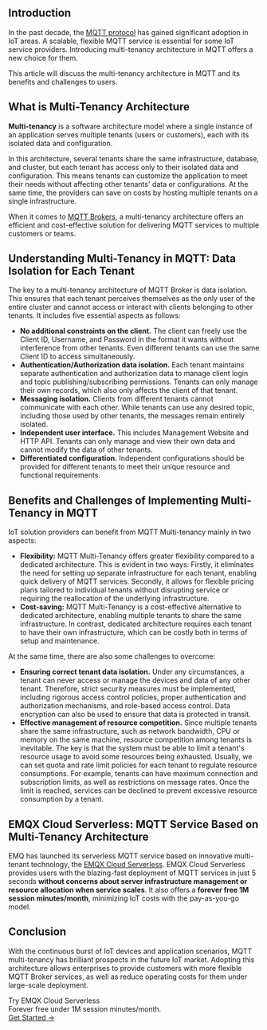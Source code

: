## Introduction

In the past decade, the [MQTT protocol](https://www.emqx.com/en/blog/the-easiest-guide-to-getting-started-with-mqtt) has gained significant adoption in IoT areas. A scalable, flexible MQTT service is essential for some IoT service providers. Introducing multi-tenancy architecture in MQTT offers a new choice for them.

This article will discuss the multi-tenancy architecture in MQTT and its benefits and challenges to users.


## What is Multi-Tenancy Architecture

**Multi-tenancy** is a software architecture model where a single instance of an application serves multiple tenants (users or customers), each with its isolated data and configuration. 

In this architecture, several tenants share the same infrastructure, database, and cluster, but each tenant has access only to their isolated data and configuration. This means tenants can customize the application to meet their needs without affecting other tenants' data or configurations. At the same time, the providers can save on costs by hosting multiple tenants on a single infrastructure.

When it comes to [MQTT Brokers](https://www.emqx.com/en/blog/the-ultimate-guide-to-mqtt-broker-comparison), a multi-tenancy architecture offers an efficient and cost-effective solution for delivering MQTT services to multiple customers or teams.


## Understanding Multi-Tenancy in MQTT: Data Isolation for Each Tenant

The key to a multi-tenancy architecture of MQTT Broker is data isolation. This ensures that each tenant perceives themselves as the only user of the entire cluster and cannot access or interact with clients belonging to other tenants. It includes five essential aspects as follows:

- **No additional constraints on the client.** The client can freely use the Client ID, Username, and Password in the format it wants without interference from other tenants. Even different tenants can use the same Client ID to access simultaneously.
- **Authentication/Authorization data isolation.** Each tenant maintains separate authentication and authorization data to manage client login and topic publishing/subscribing permissions. Tenants can only manage their own records, which also only affects the client of that tenant.
- **Messaging isolation.** Clients from different tenants cannot communicate with each other. While tenants can use any desired topic, including those used by other tenants, the messages remain entirely isolated.
- **Independent user interface.** This includes Management Website and HTTP API. Tenants can only manage and view their own data and cannot modify the data of other tenants.
- **Differentiated configuration.** Independent configurations should be provided for different tenants to meet their unique resource and functional requirements.


## Benefits and Challenges of Implementing Multi-Tenancy in MQTT

IoT solution providers can benefit from MQTT Multi-tenancy mainly in two aspects:

- **Flexibility:** MQTT Multi-Tenancy offers greater flexibility compared to a dedicated architecture. This is evident in two ways: Firstly, it eliminates the need for setting up separate infrastructure for each tenant, enabling quick delivery of MQTT services. Secondly, it allows for flexible pricing plans tailored to individual tenants without disrupting service or requiring the reallocation of the underlying infrastructure.
- **Cost-saving:** MQTT Multi-Tenancy is a cost-effective alternative to dedicated architecture, enabling multiple tenants to share the same infrastructure. In contrast, dedicated architecture requires each tenant to have their own infrastructure, which can be costly both in terms of setup and maintenance.

At the same time, there are also some challenges to overcome:

- **Ensuring correct tenant data isolation.** Under any circumstances, a tenant can never access or manage the devices and data of any other tenant. Therefore, strict security measures must be implemented, including rigorous access control policies, proper authentication and authorization mechanisms, and role-based access control. Data encryption can also be used to ensure that data is protected in transit.
- **Effective management of resource competition.** Since multiple tenants share the same infrastructure, such as network bandwidth, CPU or memory on the same machine, resource competition among tenants is inevitable. The key is that the system must be able to limit a tenant's resource usage to avoid some resources being exhausted. Usually, we can set quota and rate limit policies for each tenant to regulate resource consumptions. For example, tenants can have maximum connection and subscription limits, as well as restrictions on message rates. Once the limit is reached, services can be declined to prevent excessive resource consumption by a tenant.


## EMQX Cloud Serverless: MQTT Service Based on Multi-Tenancy Architecture

EMQ has launched its serverless MQTT service based on innovative multi-tenant technology, the [EMQX Cloud Serverless](https://www.emqx.com/en/cloud/serverless-mqtt). EMQX Cloud Serverless provides users with the blazing-fast deployment of MQTT services in just 5 seconds **without concerns about server infrastructure management or resource allocation when service scales**. It also offers a **forever free 1M session minutes/month**, minimizing IoT costs with the pay-as-you-go model.


## Conclusion

With the continuous burst of IoT devices and application scenarios, MQTT multi-tenancy has brilliant prospects in the future IoT market. Adopting this architecture allows enterprises to provide customers with more flexible MQTT Broker services, as well as reduce operating costs for them under large-scale deployment.



<section class="promotion">
    <div>
        Try EMQX Cloud Serverless
        <div class="is-size-14 is-text-normal has-text-weight-normal">Forever free under 1M session minutes/month.</div>
    </div>
    <a href="https://accounts.emqx.com/signup?continue=https://cloud-intl.emqx.com/console/deployments/0?oper=new" class="button is-gradient px-5">Get Started →</a>
</section>
